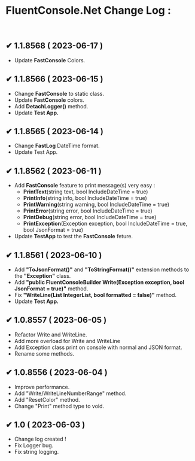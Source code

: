 # FluentConsole.Net Change Log :
</br>

   ## ✔ 1.1.8568 ( 2023-06-17 )
   * Update **FastConsole** Colors.


   ## ✔ 1.1.8566 ( 2023-06-15 )
   * Change **FastConsole** to static class.
   * Update **FastConsole** colors.
   * Add **DetachLogger()** method.
   * Update **Test App.**

   ## ✔ 1.1.8565 ( 2023-06-14 )
   * Change **FastLog** DateTime format.
   * Update Test App.
   

   ## ✔ 1.1.8562 ( 2023-06-11 )
   * Add **FastConsole** feature to print message(s) very easy :
     - **PrintText**(string text, bool IncludeDateTime = true)
     - **PrintInfo**(string info, bool IncludeDateTime = true)
     - **PrintWarning**(string warning, bool IncludeDateTime = true)
     - **PrintError**(string error, bool IncludeDateTime = true)
     - **PrintDebug**(string error, bool IncludeDateTime = true)
     - **PrintException**(Exception exception, bool IncludeDateTime = true, bool JsonFormat = true)
   * Update **TestApp** to test the **FastConsole** feture.


  ## ✔ 1.1.8561 ( 2023-06-10 )
   * Add **"ToJsonFormat()"** and **"ToStringFormat()"** extension methods to the **"Exception"** class.
   * Add **"public FluentConsoleBuilder Write(Exception exception, bool JsonFormat = true)"** method.
   * Fix **"WriteLine(List<int> IntegerList, bool formatted = false)"** method.
   * Update **Test App.**
 
 
   ## ✔ 1.0.8557 ( 2023-06-05 )
  * Refactor Write and WriteLine.
  * Add more overload for Write and WriteLine
  * Add Exception class print on console with normal and JSON format.
  * Rename some methods.
 
 
## ✔ 1.0.8556 ( 2023-06-04 )
  * Improve performance.
  * Add "Write/WriteLineNumberRange" method.
  * Add "ResetColor" method.
  * Change "Print" method type to void. 
 
 
 ## ✔ 1.0 ( 2023-06-03 )
  * Change log created !
  * Fix Logger bug.
  * Fix string logging.

